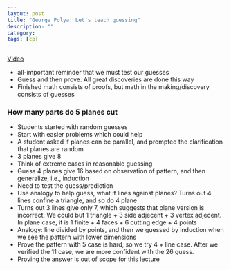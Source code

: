 ```yaml
---
layout: post
title: "George Polya: Let's teach guessing"
description: ""
category: 
tags: [cp]
--- 
```


[Video](https://www.youtube.com/watch?v=h0gbw-Ur_do&list=PLEFlLBK7r-brpLfhTu2XmlEVZU92NsqRN&ab_channel=scud1234)

* all-important reminder that we must test our guesses
* Guess and then prove. All great discoveries are done this way
* Finished math consists of proofs, but math in the making/discovery consists of guesses

### How many parts do 5 planes cut

* Students started with random guesses
* Start with easier problems which could help
* A student asked if planes can be parallel, and prompted the clarification that planes are random
* 3 planes give 8
* Think of extreme cases in reasonable guessing
* Guess 4 planes give 16 based on observation of pattern, and then generalize, i.e., induction
* Need to test the guess/prediction
* Use analogy to help guess, what if lines against planes? Turns out 4 lines confine a triangle, and so do 4 plane
* Turns out 3 lines give only 7, which suggests that plane version is incorrect. We could but 1 triangle + 3 side adjecent + 3 vertex adjecent. In plane case, it is 1 finite + 4 faces + 6 cutting edge + 4 points
* Analogy: line divided by points, and then we guessed by induction when we see the pattern with lower dimensions
* Prove the pattern with 5 case is hard, so we try 4 + line case. After we verified the 11 case, we are more confident with the 26 guess.
* Proving the answer is out of scope for this lecture

 


